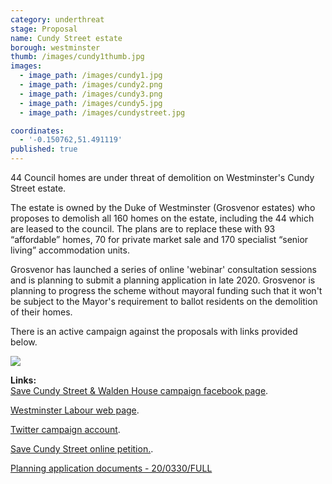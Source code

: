 ```yaml
---
category: underthreat
stage: Proposal 
name: Cundy Street estate 
borough: westminster
thumb: /images/cundy1thumb.jpg
images:
  - image_path: /images/cundy1.jpg
  - image_path: /images/cundy2.png
  - image_path: /images/cundy3.png
  - image_path: /images/cundy5.jpg
  - image_path: /images/cundystreet.jpg

coordinates:
  - '-0.150762,51.491119'
published: true
---
```

44 Council homes are under threat of demolition on Westminster's Cundy Street estate.

The estate is owned by the Duke of Westminster (Grosvenor estates) who proposes to demolish all 160 homes on the estate, including the 44 which are leased to the council. The plans are to replace these with 93 “affordable” homes, 70 for private market sale and 170 specialist “senior living” accommodation units.

Grosvenor has launched a series of online 'webinar' consultation sessions and is planning to submit a planning application in late 2020. Grosvenor is planning to progress the scheme without mayoral funding such that it won't be subject to the Mayor's requirement to ballot residents on the demolition of their homes.

There is an active campaign against the proposals with links provided below.

<img src="/images/cundysaveourhomes.jpg" class="img-fluid rounded img-thumbnail">

__Links:__  
[Save Cundy Street & Walden House campaign facebook page](https://business.facebook.com/savecundystreetandwaldenhouse/?__tn__=K-R&eid=ARCU6EkmWFjRLsSiZiHpK8HhmvH_D0BZB_MeEm9N83Eo10vqxRN2K5mC0dQavquellCeTNHJv2qS29Co&fref=mentions).

[Westminster Labour web page](https://www.westminsterlabour.org.uk/westminster-news/2019/08/18/cundy-street-quarter-churchill-labour-councillors-support-residents-facing-demolition/).

[Twitter campaign account](https://twitter.com/SaveCundyWalden).

[Save Cundy Street online petition.](https://www.change.org/p/grosvenor-group-save-cundy-street-and-walden-house).

[Planning application documents - 20/0330/FULL ](https://idoxpa.westminster.gov.uk/online-applications/applicationDetails.do?activeTab=documents&keyVal=QB2X8DRP06A00)

